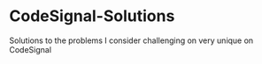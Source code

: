 # CodeSignal-Solutions
Solutions to the problems I consider challenging on very unique on CodeSignal
